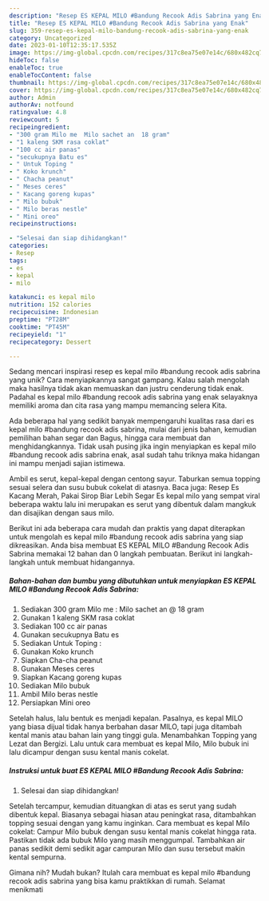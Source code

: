 ```yaml
---
description: "Resep ES KEPAL MILO #Bandung Recook Adis Sabrina yang Enak"
title: "Resep ES KEPAL MILO #Bandung Recook Adis Sabrina yang Enak"
slug: 359-resep-es-kepal-milo-bandung-recook-adis-sabrina-yang-enak
category: Uncategorized
date: 2023-01-10T12:35:17.535Z
image: https://img-global.cpcdn.com/recipes/317c8ea75e07e14c/680x482cq70/es-kepal-milo-bandung-recook-adis-sabrina-foto-resep-utama.jpg
hideToc: false
enableToc: true
enableTocContent: false
thumbnail: https://img-global.cpcdn.com/recipes/317c8ea75e07e14c/680x482cq70/es-kepal-milo-bandung-recook-adis-sabrina-foto-resep-utama.jpg
cover: https://img-global.cpcdn.com/recipes/317c8ea75e07e14c/680x482cq70/es-kepal-milo-bandung-recook-adis-sabrina-foto-resep-utama.jpg
author: Admin
authorAv: notfound
ratingvalue: 4.8
reviewcount: 5
recipeingredient:
- "300 gram Milo me  Milo sachet an  18 gram"
- "1 kaleng SKM rasa coklat"
- "100 cc air panas"
- "secukupnya Batu es"
- " Untuk Toping "
- " Koko krunch"
- " Chacha peanut"
- " Meses ceres"
- " Kacang goreng kupas"
- " Milo bubuk"
- " Milo beras nestle"
- " Mini oreo"
recipeinstructions:

- "Selesai dan siap dihidangkan!"
categories:
- Resep
tags:
- es
- kepal
- milo

katakunci: es kepal milo 
nutrition: 152 calories
recipecuisine: Indonesian
preptime: "PT28M"
cooktime: "PT45M"
recipeyield: "1"
recipecategory: Dessert

---
```





Sedang mencari inspirasi resep es kepal milo #bandung recook adis sabrina yang unik? Cara menyiapkannya sangat gampang. Kalau salah mengolah maka hasilnya tidak akan memuaskan dan justru cenderung tidak enak. Padahal es kepal milo #bandung recook adis sabrina yang enak selayaknya memiliki aroma dan cita rasa yang mampu memancing selera Kita.





Ada beberapa hal yang sedikit banyak mempengaruhi kualitas rasa dari es kepal milo #bandung recook adis sabrina, mulai dari jenis bahan, kemudian pemilihan bahan segar dan Bagus, hingga cara membuat dan menghidangkannya. Tidak usah pusing jika ingin menyiapkan es kepal milo #bandung recook adis sabrina enak,      asal sudah tahu triknya maka hidangan ini mampu menjadi sajian istimewa.














Ambil es serut, kepal-kepal dengan centong sayur. Taburkan semua topping sesuai selera dan susu bubuk cokelat di atasnya. Baca juga: Resep Es Kacang Merah, Pakai Sirop Biar Lebih Segar Es kepal milo yang sempat viral beberapa waktu lalu ini merupakan es serut yang dibentuk dalam mangkuk dan disajikan dengan saus milo.






Berikut ini ada beberapa cara mudah dan praktis yang dapat diterapkan untuk mengolah es kepal milo #bandung recook adis sabrina yang siap dikreasikan. Anda bisa membuat ES KEPAL MILO #Bandung Recook Adis Sabrina memakai 12 bahan dan 0 langkah pembuatan. Berikut ini langkah-langkah untuk membuat hidangannya.

<!--inarticleads1-->

##### Bahan-bahan dan bumbu yang dibutuhkan untuk menyiapkan ES KEPAL MILO #Bandung Recook Adis Sabrina:

1. Sediakan 300 gram Milo me : Milo sachet an @ 18 gram
1. Gunakan 1 kaleng SKM rasa coklat
1. Sediakan 100 cc air panas
1. Gunakan secukupnya Batu es
1. Sediakan  Untuk Toping :
1. Gunakan  Koko krunch
1. Siapkan  Cha-cha peanut
1. Gunakan  Meses ceres
1. Siapkan  Kacang goreng kupas
1. Sediakan  Milo bubuk
1. Ambil  Milo beras nestle
1. Persiapkan  Mini oreo


Setelah halus, lalu bentuk es menjadi kepalan. Pasalnya, es kepal MILO yang biasa dijual tidak hanya berbahan dasar MILO, tapi juga ditambah kental manis atau bahan lain yang tinggi gula. Menambahkan Topping yang Lezat dan Bergizi. Lalu untuk cara membuat es kepal Milo, Milo bubuk ini lalu dicampur dengan susu kental manis cokelat. 

<!--inarticleads2-->

##### Instruksi untuk buat ES KEPAL MILO #Bandung Recook Adis Sabrina:


1. Selesai dan siap dihidangkan!

Setelah tercampur, kemudian dituangkan di atas es serut yang sudah dibentuk kepal. Biasanya sebagai hiasan atau peningkat rasa, ditambahkan topping sesuai dengan yang kamu inginkan. Cara membuat es kepal Milo cokelat: Campur Milo bubuk dengan susu kental manis cokelat hingga rata. Pastikan tidak ada bubuk Milo yang masih menggumpal. Tambahkan air panas sedikit demi sedikit agar campuran Milo dan susu tersebut makin kental sempurna. 

Gimana nih? Mudah bukan? Itulah cara membuat es kepal milo #bandung recook adis sabrina yang bisa kamu praktikkan di rumah. Selamat menikmati
